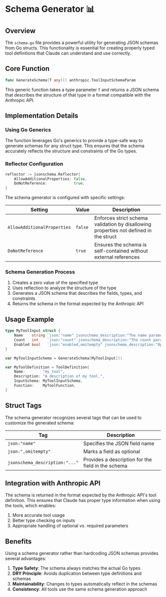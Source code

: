 # Schema Generator 📊

## Overview

The `schema.go` file provides a powerful utility for generating JSON schemas from Go structs. This functionality is essential for creating properly typed tool definitions that Claude can understand and use correctly.

## Core Function

```go
func GenerateSchema[T any]() anthropic.ToolInputSchemaParam
```

This generic function takes a type parameter `T` and returns a JSON schema that describes the structure of that type in a format compatible with the Anthropic API.

## Implementation Details

### Using Go Generics

The function leverages Go's generics to provide a type-safe way to generate schemas for any struct type. This ensures that the schema accurately reflects the structure and constraints of the Go types.

### Reflector Configuration

```go
reflector := jsonschema.Reflector{
    AllowAdditionalProperties: false,
    DoNotReference:            true,
}
```

The schema generator is configured with specific settings:

| Setting | Value | Description |
|---------|-------|-------------|
| `AllowAdditionalProperties` | `false` | Enforces strict schema validation by disallowing properties not defined in the struct |
| `DoNotReference` | `true` | Ensures the schema is self-contained without external references |

### Schema Generation Process

1. Creates a zero value of the specified type
2. Uses reflection to analyze the structure of the type
3. Generates a JSON schema that describes the fields, types, and constraints
4. Returns the schema in the format expected by the Anthropic API

## Usage Example

```go
type MyToolInput struct {
    Name    string `json:"name" jsonschema_description:"The name parameter."`
    Count   int    `json:"count" jsonschema_description:"The count parameter."`
    Enabled bool   `json:"enabled,omitempty" jsonschema_description:"Optional enabled flag."`
}

var MyToolInputSchema = GenerateSchema[MyToolInput]()

var MyToolDefinition = ToolDefinition{
    Name:        "my_tool",
    Description: "A description of my tool.",
    InputSchema: MyToolInputSchema,
    Function:    MyToolFunction,
}
```

## Struct Tags

The schema generator recognizes several tags that can be used to customize the generated schema:

| Tag | Description |
|-----|-------------|
| `json:"name"` | Specifies the JSON field name |
| `json:",omitempty"` | Marks a field as optional |
| `jsonschema_description:"..."` | Provides a description for the field in the schema |

## Integration with Anthropic API

The schema is returned in the format expected by the Anthropic API's tool definition. This ensures that Claude has proper type information when using the tools, which enables:

1. More accurate tool usage
2. Better type checking on inputs
3. Appropriate handling of optional vs. required parameters

## Benefits

Using a schema generator rather than hardcoding JSON schemas provides several advantages:

1. **Type Safety**: The schema always matches the actual Go types
2. **DRY Principle**: Avoids duplication between type definitions and schemas
3. **Maintainability**: Changes to types automatically reflect in the schemas
4. **Consistency**: All tools use the same schema generation approach